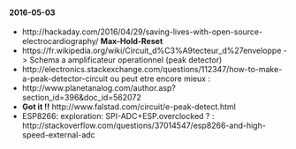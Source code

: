<h4>2016-05-03</h4>
<ul>
<li>http://hackaday.com/2016/04/29/saving-lives-with-open-source-electrocardiography/
<strong>Max-Hold-Reset</strong></li>
<li>https://fr.wikipedia.org/wiki/Circuit_d%C3%A9tecteur_d%27enveloppe -&gt; Schema a amplificateur operationnel  (peak detector)</li>
<li>http://electronics.stackexchange.com/questions/112347/how-to-make-a-peak-detector-circuit
ou peut etre encore mieux :</li>
<li>http://www.planetanalog.com/author.asp?section_id=396&amp;doc_id=562072</li>
<li><strong>Got it !!</strong> http://www.falstad.com/circuit/e-peak-detect.html</li>
<li>ESP8266: exploration: SPI-ADC+ESP.overclocked ? : http://stackoverflow.com/questions/37014547/esp8266-and-high-speed-external-adc</li>
</ul>
<h4>


